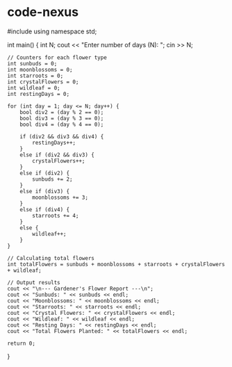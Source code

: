 # code-nexus
#include <iostream>
using namespace std;

int main() {
    int N;
    cout << "Enter number of days (N): ";
    cin >> N;

    // Counters for each flower type
    int sunbuds = 0;
    int moonblossoms = 0;
    int starroots = 0;
    int crystalFlowers = 0;
    int wildleaf = 0;
    int restingDays = 0;

    for (int day = 1; day <= N; day++) {
        bool div2 = (day % 2 == 0);
        bool div3 = (day % 3 == 0);
        bool div4 = (day % 4 == 0);

        if (div2 && div3 && div4) {
            restingDays++;
        }
        else if (div2 && div3) {
            crystalFlowers++;
        }
        else if (div2) {
            sunbuds += 2;
        }
        else if (div3) {
            moonblossoms += 3;
        }
        else if (div4) {
            starroots += 4;
        }
        else {
            wildleaf++;
        }
    }

    // Calculating total flowers
    int totalFlowers = sunbuds + moonblossoms + starroots + crystalFlowers + wildleaf;

    // Output results
    cout << "\n--- Gardener's Flower Report ---\n";
    cout << "Sunbuds: " << sunbuds << endl;
    cout << "Moonblossoms: " << moonblossoms << endl;
    cout << "Starroots: " << starroots << endl;
    cout << "Crystal Flowers: " << crystalFlowers << endl;
    cout << "Wildleaf: " << wildleaf << endl;
    cout << "Resting Days: " << restingDays << endl;
    cout << "Total Flowers Planted: " << totalFlowers << endl;

    return 0;
}